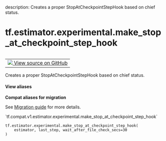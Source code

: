 description: Creates a proper StopAtCheckpointStepHook based on chief status.

<div itemscope itemtype="http://developers.google.com/ReferenceObject">
<meta itemprop="name" content="tf.estimator.experimental.make_stop_at_checkpoint_step_hook" />
<meta itemprop="path" content="Stable" />
</div>

# tf.estimator.experimental.make_stop_at_checkpoint_step_hook

<!-- Insert buttons and diff -->

<table class="tfo-notebook-buttons tfo-api nocontent" align="left">
<td>
  <a target="_blank" href="https://github.com/tensorflow/estimator/tree/master/tensorflow_estimator/python/estimator/hooks/hooks.py">
    <img src="https://www.tensorflow.org/images/GitHub-Mark-32px.png" />
    View source on GitHub
  </a>
</td>
</table>



Creates a proper StopAtCheckpointStepHook based on chief status.

<section class="expandable">
  <h4 class="showalways">View aliases</h4>
  <p>
<b>Compat aliases for migration</b>
<p>See
<a href="https://www.tensorflow.org/guide/migrate">Migration guide</a> for
more details.</p>
<p>`tf.compat.v1.estimator.experimental.make_stop_at_checkpoint_step_hook`</p>
</p>
</section>

<pre class="devsite-click-to-copy prettyprint lang-py tfo-signature-link">
<code>tf.estimator.experimental.make_stop_at_checkpoint_step_hook(
    estimator, last_step, wait_after_file_check_secs=30
)
</code></pre>



<!-- Placeholder for "Used in" -->

